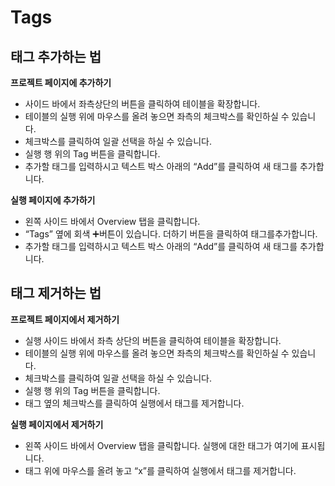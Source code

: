 # Tags

## **태그 추가하는 법** <a id="how-to-add-tags"></a>

 **프로젝트 페이지에 추가하기**

* 사이드 바에서 좌측상단의 버튼을 클릭하여 테이블을 확장합니다.
* 테이블의 실행 위에 마우스를 올려 놓으면 좌측의 체크박스를 확인하실 수 있습니다.
* 체크박스를 클릭하여 일괄 선택을 하실 수 있습니다.
* 실행 행 위의 Tag 버튼을 클릭합니다.
* 추가할 태그를 입력하시고 텍스트 박스 아래의 “Add”를 클릭하여 새 태그를 추가합니다.

 **실행 페이지에 추가하기**

* 왼쪽 사이드 바에서 Overview 탭을 클릭합니다.
* “Tags” 옆에 회색 ➕버튼이 있습니다. 더하기 버튼을 클릭하여 태그를추가합니다.
* 추가할 태그를 입력하시고 텍스트 박스 아래의 “Add”를 클릭하여 새 태그를 추가합니다.

##  **태그 제거하는 법** <a id="how-to-remove-tags"></a>

**프로젝트 페이지에서 제거하기**

* 실행 사이드 바에서 좌측 상단의 버튼을 클릭하여 테이블을 확장합니다.
* 테이블의 실행 위에 마우스를 올려 놓으면 좌측의 체크박스를 확인하실 수 있습니다.
* 체크박스를 클릭하여 일괄 선택을 하실 수 있습니다.
* 실행 행 위의 Tag 버튼을 클릭합니다.
* 태그 옆의 체크박스를 클릭하여 실행에서 태그를 제거합니다.

 **실행 페이지에서 제거하기**

* 왼쪽 사이드 바에서 Overview 탭을 클릭합니다. 실행에 대한 태그가 여기에 표시됩니다.
* 태그 위에 마우스를 올려 놓고 “x”를 클릭하여 실행에서 태그를 제거합니다.

